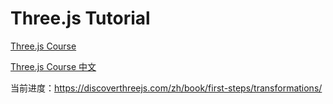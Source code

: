 # Three.js Tutorial

[Three.js Course](https://discoverthreejs.com/book/first-steps/)

[Three.js Course 中文](https://discoverthreejs.com/zh/book/first-steps/)

当前进度：https://discoverthreejs.com/zh/book/first-steps/transformations/

